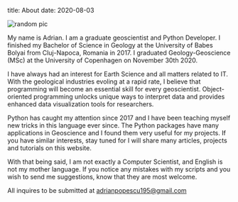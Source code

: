 title: About
date: 2020-08-03

![random pic][my_photo]

My name is Adrian. I am a graduate geoscientist and Python Developer. I finished my Bachelor of Science in Geology at the University of Babes Bolyai from Cluj-Napoca, Romania in 2017. I graduated Geology-Geoscience (MSc) at the University of Copenhagen on November 30th 2020.

I have always had an interest for Earth Science and all matters related to IT. With the geological industries evoling at a rapid rate, I believe that programming will become an essential skill for every geoscientist. Object-oriented programming unlocks unique ways to interpret data and provides enhanced data visualization tools for researchers.

Python has caught my attention since 2017 and I have been teaching myself new tricks in this language ever since. The Python packages have many applications in Geoscience and I found them very useful for my projects. If you have similar interests, stay tuned for I will share many articles, projects and tutorials on this website.

With that being said, I am not exactly a Computer Scientist, and English is not my mother language. If you notice any mistakes with my scripts and you wish to send me suggestions, know that they are most welcome.

All inquires to be submitted at adrianpopescu195@gmail.com

[my_photo]: {static}/pages/images/portland.jpg